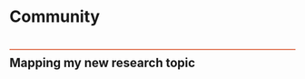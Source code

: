 # Community
<div style="height:2px; background-color: #E17858; margin-top: 40px; margin-bottom: -20px;"></div>

## Mapping my new research topic